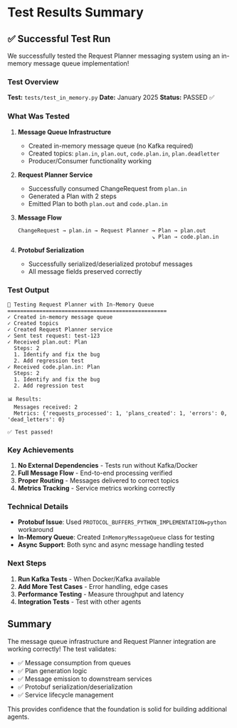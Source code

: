 # Test Results Summary

## ✅ Successful Test Run

We successfully tested the Request Planner messaging system using an in-memory message queue implementation!

### Test Overview

**Test:** `tests/test_in_memory.py`
**Date:** January 2025
**Status:** PASSED ✅

### What Was Tested

1. **Message Queue Infrastructure**
   - Created in-memory message queue (no Kafka required)
   - Created topics: `plan.in`, `plan.out`, `code.plan.in`, `plan.deadletter`
   - Producer/Consumer functionality working

2. **Request Planner Service**
   - Successfully consumed ChangeRequest from `plan.in`
   - Generated a Plan with 2 steps
   - Emitted Plan to both `plan.out` and `code.plan.in`

3. **Message Flow**
   ```
   ChangeRequest → plan.in → Request Planner → Plan → plan.out
                                             ↘ Plan → code.plan.in
   ```

4. **Protobuf Serialization**
   - Successfully serialized/deserialized protobuf messages
   - All message fields preserved correctly

### Test Output

```
🧪 Testing Request Planner with In-Memory Queue
==================================================
✓ Created in-memory message queue
✓ Created topics
✓ Created Request Planner service
✓ Sent test request: test-123
✓ Received plan.out: Plan
  Steps: 2
  1. Identify and fix the bug
  2. Add regression test
✓ Received code.plan.in: Plan
  Steps: 2
  1. Identify and fix the bug
  2. Add regression test

📊 Results:
  Messages received: 2
  Metrics: {'requests_processed': 1, 'plans_created': 1, 'errors': 0, 'dead_letters': 0}

✅ Test passed!
```

### Key Achievements

1. **No External Dependencies** - Tests run without Kafka/Docker
2. **Full Message Flow** - End-to-end processing verified
3. **Proper Routing** - Messages delivered to correct topics
4. **Metrics Tracking** - Service metrics working correctly

### Technical Details

- **Protobuf Issue**: Used `PROTOCOL_BUFFERS_PYTHON_IMPLEMENTATION=python` workaround
- **In-Memory Queue**: Created `InMemoryMessageQueue` class for testing
- **Async Support**: Both sync and async message handling tested

### Next Steps

1. **Run Kafka Tests** - When Docker/Kafka available
2. **Add More Test Cases** - Error handling, edge cases
3. **Performance Testing** - Measure throughput and latency
4. **Integration Tests** - Test with other agents

## Summary

The message queue infrastructure and Request Planner integration are working correctly! The test validates:

- ✅ Message consumption from queues
- ✅ Plan generation logic
- ✅ Message emission to downstream services
- ✅ Protobuf serialization/deserialization
- ✅ Service lifecycle management

This provides confidence that the foundation is solid for building additional agents.